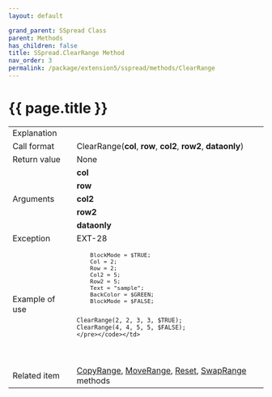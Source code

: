 ```yaml
---
layout: default

grand_parent: SSpread Class
parent: Methods
has_children: false
title: SSpread.ClearRange Method
nav_order: 3
permalink: /package/extension5/sspread/methods/ClearRange
---
```

# {{ page.title }}

<table>
  <tr>
    <td>Explanation</td>
    <td colspan="2"></td>
  </tr>
  <tr>
    <td>Call format</td>
    <td colspan="2">ClearRange(<b>col</b>, <b>row</b>, <b>col2</b>, <b>row2</b>, <b>dataonly</b>)</td>
  </tr>
  <tr>
    <td>Return value</td>
    <td colspan="2">None</td>
  </tr>  
  <tr>
    <td rowspan="5">Arguments</td>
    <td><b>col</b></td>
    <td></td>
  </tr>
  <tr>
    <td><b>row</b></td>
    <td></td>
  </tr>
  <tr>
    <td><b>col2</b></td>
    <td></td>
  </tr>
  <tr>
    <td><b>row2</b></td>
    <td></td>
  </tr>
  <tr>
    <td><b>dataonly</b></td>
    <td></td>
  </tr>
  <tr>
    <td>Exception</td>
    <td>EXT-28</td>
    <td></td>
  </tr>
  <tr>
    <td>Example of use</td>
    <td colspan="2"><code><pre>
    BlockMode = $TRUE;
    Col = 2;
    Row = 2;
    Col2 = 5;
    Row2 = 5;
    Text = "sample";
    BackColor = $GREEN;
    BlockMode = $FALSE;
    
    ClearRange(2, 2, 3, 3, $TRUE);
    ClearRange(4, 4, 5, 5, $FALSE);
    </pre></code></td>
  </tr>
  <tr>
    <td>Related item</td>
    <td colspan="2"><a href="/package/extension5/sspread/methods/copyrange">CopyRange</a>, <a href="/package/extension5/sspread/methods/moverange">MoveRange</a>, <a href="/package/extension5/sspread/methods/reset">Reset</a>, <a href="/package/extension5/sspread/methods/swaprange">SwapRange</a> methods</td>
  </tr>
</table>
